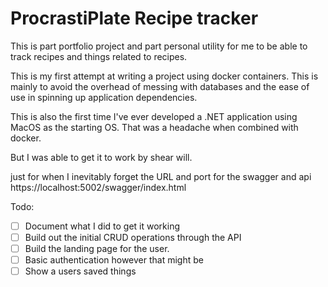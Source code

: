 # ProcrastiPlate Recipe tracker 

This is part portfolio project and part personal utility for me to be able to track recipes and things related to recipes. 

This is my first attempt at writing a project using docker containers. This is mainly to avoid the overhead of messing with databases and the ease of use in spinning up application dependencies. 

This is also the first time I've ever developed a .NET application using MacOS as the starting OS. That was a headache when combined with docker.

But I was able to get it to work by shear will.

just for when I inevitably forget the URL and port for the swagger and api https://localhost:5002/swagger/index.html

Todo:
- [ ] Document what I did to get it working 
- [ ] Build out the initial CRUD operations through the API
- [ ] Build the landing page for the user. 
- [ ] Basic authentication however that might be 
- [ ] Show a users saved things

